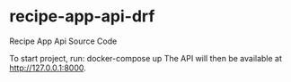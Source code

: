 # recipe-app-api-drf
Recipe App Api  Source Code

To start project, run:
docker-compose up
The API will then be available at http://127.0.0.1:8000.